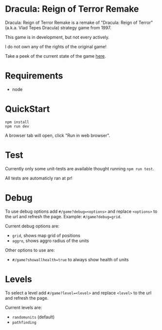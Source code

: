 # Dracula: Reign of Terror Remake

Dracula: Reign of Terror Remake is a remake of "Dracula: Reign of Terror" (a.k.a. Vlad Tepes Dracula) strategy game from 1997.

This game is in development, but not every actively.

I do not own any of the rights of the original game!

Take a peek of the current state of the game [here](https://stevensnoeijen.github.io/drotr/).

# Requirements

- node

# QuickStart

```
npm install
npm run dev
```

A browser tab will open, click "Run in web browser".

# Test

Currently only some unit-tests are available thought running `npm run test`.

All tests are automaticly ran at pr!

# Debug

To use debug options add `#/game?debug=<options>` and replace `<options>` to the url and refresh the page.
Example: `#/game?debug=grid`.

Current debug options are:

- `grid`, shows map grid of positions
- `aggro`, shows aggro radius of the units

Other options to use are:

- `#/game?showallhealth=true` to always show health of units

# Levels

To select a level add `#/game?level=<level>` and replace `<level>` to the url and refresh the page.

Current levels are:

- `randomunits` (default)
- `pathfinding`
